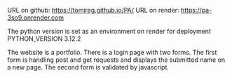 URL on github: https://tomireg.github.io/PA/
URL on render: https://pa-3so9.onrender.com

The python version is set as an environment on render for deployment
PYTHON_VERSION 3.12.2


The website is a portfolio. There is a login page with two forms. The first form is handling post and get requests and displays the submitted name on a new page. The second form is validated by javascript.

